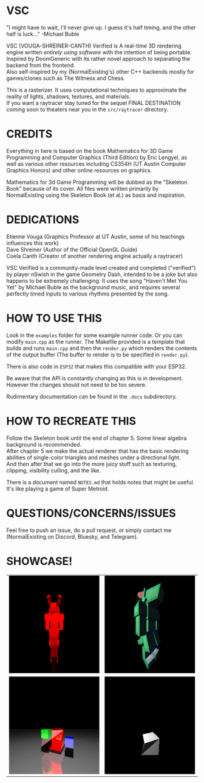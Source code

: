 # VSC
  
"I might have to wait, I'll never give up. I guess it's half timing, and the other half is luck..." -Michael Buble  
  
VSC (VOUGA-SHREINER-CANTH) Verified is A real-time 3D rendering engine written _entirely using software_ with the intention of being portable.
Inspired by DoomGeneric with its rather novel approach to separating the backend from the frontend.  
Also self-inspired by my (NormalExisting's) other C++ backends mostly for games/clones such as The Witness and Chess.  
  
This is a rasterizer. It uses computational techniques to approximate the reality of lights, shadows, textures, and materials.  
If you want a raytracer stay tuned for the sequel FINAL DESTINATION coming soon to theaters near you in the `src/raytracer` directory.  
  
# CREDITS  
  
Everything in here is based on the book Mathematics for 3D Game Programming and Computer Graphics (Third Edition) by Eric Lengyel, as well as various other resources including CS354H (UT Austin Computer Graphics Honors) and other online resources on graphics. 

Mathematics for 3d Game Programming will be dubbed as the "Skeleton Book" because of its cover. All files were written primarily by NormalExisting using the Skeleton Book (et al.) as basis and inspiration.
  
# DEDICATIONS  
  
Etienne Vouga (Graphics Professor at UT Austin, some of his teachings influences this work)  
Dave Shreiner (Author of the Official OpenGL Guide)  
Coela Canth (Creator of another rendering engine actually a raytracer)  

VSC Verified is a community-made level created and completed ("verified") by player nSwish in the game Geometry Dash, intended to be a joke but also happens to be extremely challenging. It uses the song "Haven't Met You Yet" by Michael Buble as the background music, and requires several perfectly timed inputs to various rhythms presented by the song.  

# HOW TO USE THIS

Look in the `examples` folder for some example runner code. Or you can modify `main.cpp` as the runner. The Makefile provided is a template that builds and runs `main.cpp` and then the `render.py` which renders the contents of the output buffer (The buffer to render is to be specified in `render.py`).  
  
There is also code in `ESP32` that makes this compatible with your ESP32.  
  
Be aware that the API is constantly changing as this is in development. However the changes should not need to be too severe.

Rudimentary documentation can be found in the `.docs` subdirectory.

# HOW TO RECREATE THIS  
  
Follow the Skeleton book until the end of chapter 5. Some linear algebra background is recommended.  
After chapter 5 we make the actual renderer that has the basic rendering abilities of single-color triangles and meshes under a directional light.  
And then after that we go into the more juicy stuff such as texturing, clipping, visibility culling, and the like.  
  
There is a document named `NOTES.md` that holds notes that might be useful. It's like playing a game of Super Metroid.

# QUESTIONS/CONCERNS/ISSUES

Feel free to push an issue, do a pull request, or simply contact me (NormalExisting on Discord, Bluesky, and Telegram).

# SHOWCASE!
|               |               |
| ------------- | ------------- |
| <img src="example_outputs/mcrproto.gif" width="256" height="256" alt="Example!">  | <img src="example_outputs/mcrproto.PNG" width="256" height="256" alt="Example!">  |
| <img src="example_outputs/ray_traced_cubes.PNG" width="256" height="256" alt="Example!">  | <img src="example_outputs/cubemorph.gif" width="256" height="256" alt="Example!">  |

<!-- ![Example!](example_outputs/mcrproto.PNG?raw=true) -->
<!-- ![Example!](example_outputs/mcrproto.gif?raw=true) -->
<!-- ![Example!](example_outputs/ray_traced_cubes.PNG?raw=true) -->